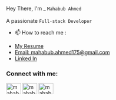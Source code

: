 Hey There, I'm _ `Mahabub Ahmed`
<br>
<br>
A passionate `Full-stack Developer`


- 📫 How to reach me :
* [My Resume](https://drive.google.com/file/d/1mPTgLk00YEfKOAqL5xaw368dhHroO-_9/view?usp=sharing)
* [Email: mahabub.ahmed175@gmail.com](mailto:mahabub.ahmed175@gmail.com)  
* [Linked In](https://www.linkedin.com/in/mahabub-ahmed-683490278/)

<h3 align="left">Connect with me:</h3>
<p align="left">
<a href="https://linkedin.com/in/mahabub-ahmed-683490278/" target="blank"><img align="center" src="https://raw.githubusercontent.com/rahuldkjain/github-profile-readme-generator/master/src/images/icons/Social/linked-in-alt.svg" alt="mahabub-ahmed-683490278/" height="30" width="40" /></a>
<a href="https://fb.com/mahabub.ahmmed.52/" target="blank"><img align="center" src="https://raw.githubusercontent.com/rahuldkjain/github-profile-readme-generator/master/src/images/icons/Social/facebook.svg" alt="mahabub.ahmmed.52/" height="30" width="40" /></a>
<a href="https://instagram.com/mahabub_tro/" target="blank"><img align="center" src="https://raw.githubusercontent.com/rahuldkjain/github-profile-readme-generator/master/src/images/icons/Social/instagram.svg" alt="mahabub_tro/" height="30" width="40" /></a>
</p>
